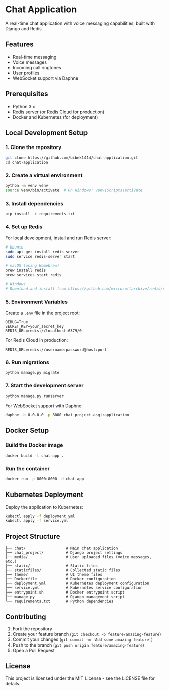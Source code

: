 # Chat Application

A real-time chat application with voice messaging capabilities, built with Django and Redis.

## Features

- Real-time messaging
- Voice messages
- Incoming call ringtones
- User profiles
- WebSocket support via Daphne

## Prerequisites

- Python 3.x
- Redis server (or Redis Cloud for production)
- Docker and Kubernetes (for deployment)

## Local Development Setup

### 1. Clone the repository

```bash
git clone https://github.com/bibek1414/chat-application.git
cd chat-application
```

### 2. Create a virtual environment

```bash
python -m venv venv
source venv/bin/activate  # On Windows: venv\Scripts\activate
```

### 3. Install dependencies

```bash
pip install -r requirements.txt
```

### 4. Set up Redis

For local development, install and run Redis server:

```bash
# Ubuntu
sudo apt-get install redis-server
sudo service redis-server start

# macOS (using Homebrew)
brew install redis
brew services start redis

# Windows
# Download and install from https://github.com/microsoftarchive/redis/releases
```

### 5. Environment Variables

Create a `.env` file in the project root:

```
DEBUG=True
SECRET_KEY=your_secret_key
REDIS_URL=redis://localhost:6379/0
```

For Redis Cloud in production:
```
REDIS_URL=redis://username:password@host:port
```

### 6. Run migrations

```bash
python manage.py migrate
```

### 7. Start the development server

```bash
python manage.py runserver
```

For WebSocket support with Daphne:

```bash
daphne -b 0.0.0.0 -p 8000 chat_project.asgi:application
```

## Docker Setup

### Build the Docker image

```bash
docker build -t chat-app .
```

### Run the container

```bash
docker run -p 8000:8000 -d chat-app
```

## Kubernetes Deployment

Deploy the application to Kubernetes:

```bash
kubectl apply -f deployment.yml
kubectl apply -f service.yml
```

## Project Structure

```
├── chat/                  # Main chat application
├── chat_project/          # Django project settings
├── media/                 # User uploaded files (voice messages, etc.)
├── static/                # Static files
├── staticfiles/           # Collected static files
├── theme/                 # UI theme files
├── Dockerfile             # Docker configuration
├── deployment.yml         # Kubernetes deployment configuration
├── service.yml            # Kubernetes service configuration
├── entrypoint.sh          # Docker entrypoint script
├── manage.py              # Django management script
└── requirements.txt       # Python dependencies
```

## Contributing

1. Fork the repository
2. Create your feature branch (`git checkout -b feature/amazing-feature`)
3. Commit your changes (`git commit -m 'Add some amazing feature'`)
4. Push to the branch (`git push origin feature/amazing-feature`)
5. Open a Pull Request

## License

This project is licensed under the MIT License - see the LICENSE file for details.
